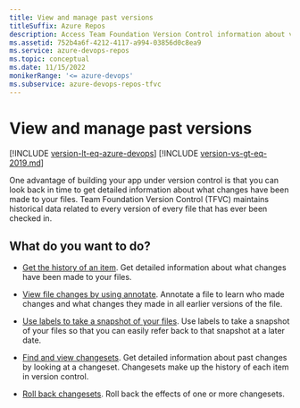```yaml
---
title: View and manage past versions
titleSuffix: Azure Repos
description: Access Team Foundation Version Control information about viewing changes in files, taking snapshots, viewing changesets, and rolling back changesets.
ms.assetid: 752b4a6f-4212-4117-a994-03856d0c8ea9
ms.service: azure-devops-repos
ms.topic: conceptual
ms.date: 11/15/2022
monikerRange: '<= azure-devops'
ms.subservice: azure-devops-repos-tfvc
---
```



# View and manage past versions

[!INCLUDE [version-lt-eq-azure-devops](../../includes/version-lt-eq-azure-devops.md)]
[!INCLUDE [version-vs-gt-eq-2019.md](../../includes/version-vs-gt-eq-2019.md)]

One advantage of building your app under version control is that you can look back in time to get detailed information about what changes have been made to your files. Team Foundation Version Control (TFVC) maintains historical data related to every version of every file that has ever been checked in.

## What do you want to do?

- [Get the history of an item](get-history-item.md).
  Get detailed information about what changes have been made to your files.

- [View file changes by using annotate](view-file-changes-using-annotate.md).
  Annotate a file to learn who made changes and what changes they made in all earlier versions of the file.

- [Use labels to take a snapshot of your files](use-labels-take-snapshot-your-files.md).
  Use labels to take a snapshot of your files so that you can easily refer back to that snapshot at a later date.

- [Find and view changesets](find-view-changesets.md).
  Get detailed information about past changes by looking at a changeset. Changesets make up the history of each item in version control.

- [Roll back changesets](roll-back-changesets.md).
  Roll back the effects of one or more changesets.
